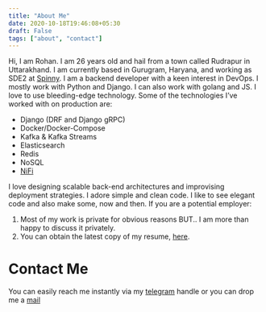 ```yaml
---
title: "About Me"
date: 2020-10-18T19:46:08+05:30
draft: False
tags: ["about", "contact"]
---
```


Hi, I am Rohan. I am 26 years old and hail from a town called Rudrapur in Uttarakhand. I am currently based in Gurugram, Haryana, and working as SDE2 at [Spinny](spinny.com). I am a backend developer with a keen interest in DevOps. I mostly work with Python and Django. I can also work with golang and JS. I love to use bleeding-edge technology.
Some of the technologies I’ve worked with on production are:

- Django (DRF and Django gRPC)
- Docker/Docker-Compose
- Kafka & Kafka Streams
- Elasticsearch
- Redis
- NoSQL
- [NiFi](https://nifi.apache.org/)

I love designing scalable back-end architectures and improvising deployment strategies. I adore simple and clean code. I like to see elegant code and also make some, now and then.
If you are a potential employer:

1. Most of my work is private for obvious reasons BUT.. I am more than happy to discuss it privately.
2. You can obtain the latest copy of my resume, [here](https://rohank.dev/resume.pdf).

# Contact Me
You can easily reach me instantly via my [telegram](https://t.me/PulsatingQuasar) handle
or you can drop me a [mail](mailto:rohan.kumquat@gmail.com)
